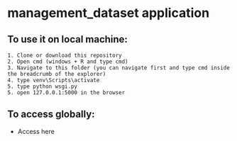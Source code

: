 # management_dataset application

## To use it on local machine:
    1. Clone or download this repository
    2. Open cmd (windows + R and type cmd)
    3. Navigate to this folder (you can navigate first and type cmd inside the breadcrumb of the explorer)
    4. type venv\Scripts\activate
    5. type python wsgi.py
    5. open 127.0.0.1:5000 in the browser
    
## To access globally:
   - Access here

